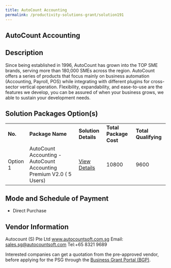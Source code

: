 ```yaml
---
title: AutoCount Accounting
permalink: /productivity-solutions-grant/solution191
---
```


## AutoCount Accounting

## Description

Since being established in 1996, AutoCount has grown into the TOP SME brands, serving more than 180,000 SMEs across the region. AutoCount offers a series of products that focus mainly on business automation (Accounting, Payroll, POS) while integrating with different plugins for cross-sector vertical operation. Flexibility, expandability, and ease-to-use are the features we develop, you can be assured of when your business grows, we able to sustain your development needs.


## Solution Packages Option(s)

<table>
<tr>
<td><b>No.</b></td>
<td><b>Package Name</b></td>
<td><b>Solution Details</b></td>
<td><b>Total Package Cost</b></td>
<td><b>Total Qualifying</b></td>
</tr>
<tr>
<td>Option 1</td>
<td>AutoCount Accounting - AutoCount Accounting Premium V2.0 ( 5 Users)</td>
<td><a href='https://www.gobusiness.gov.sg/images/psg/AutoCount_20200013_Annex_3_20200625142956_Part_6.pdf'>View Details</a></td>
<td>10800</td>
<td>9600</td>
</tr>
</table>

## Mode and Schedule of Payment

 - Direct Purchase

## Vendor Information

 Autocount (S) Pte Ltd
www.autocountsoft.com.sg
Email: sales.sg@autocountsoft.com
Tel:+65 8321 9689

Interested companies can get a quotation from the pre-approved vendor, before applying for the PSG through the <a href='https://www.businessgrants.gov.sg/'>Business Grant Portal (BGP)</a>.
